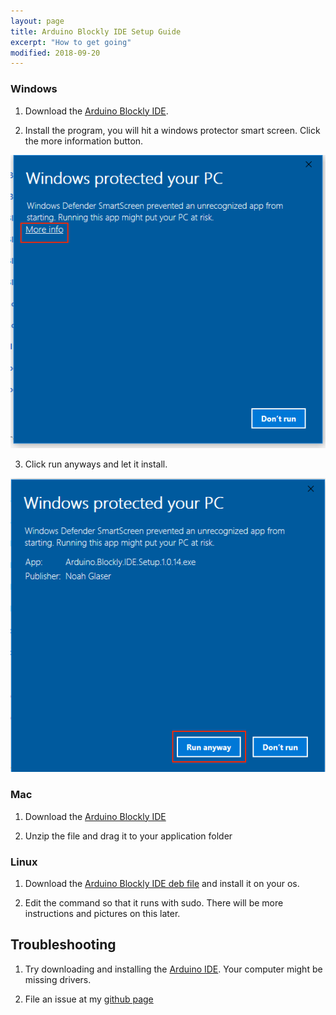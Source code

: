 ```yaml
---
layout: page
title: Arduino Blockly IDE Setup Guide
excerpt: "How to get going"
modified: 2018-09-20
---
```


### Windows

1) Download the [Arduino Blockly IDE](https://github.com/phptuts/ArduinoBlocklyIDE/releases/download/v1.0.26/Arduino.Blockly.IDE.Setup.1.0.26.exe).

2) Install the program, you will hit a windows protector smart screen.  Click the more information button.

![Smart Screen](/images/arduino-blockly-ide-setup/windowsmart_1.png#img-phone)
 
3) Click run anyways and let it install. 

![Smart Screen](/images/arduino-blockly-ide-setup/windowsmart_2.png#img-phone)


### Mac

1) Download the [Arduino Blockly IDE](https://github.com/phptuts/ArduinoBlocklyIDE/releases/download/v1.0.26/ArduinoBlocklyIDE-1.0.26-mac.zip)

2) Unzip the file and drag it to your application folder


### Linux

1) Download the [Arduino Blockly IDE deb file](https://github.com/phptuts/ArduinoBlocklyIDE/releases/download/v1.0.26/ArduinoBlocklyIDE_1.0.26_amd64.deb) and install it on your os.

2) Edit the command so that it runs with sudo.  There will be more instructions and pictures on this later.

## Troubleshooting

1) Try downloading and installing the [Arduino IDE](https://www.arduino.cc/en/Main/Software).  Your computer might be missing drivers.

2) File an issue at my [github page](https://github.com/phptuts/ArduinoBlocklyIDE/issues)